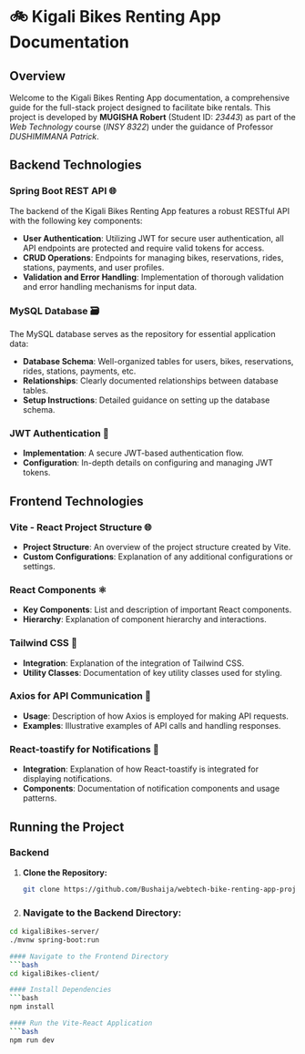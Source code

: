 # 🚲 Kigali Bikes Renting App Documentation

## Overview

Welcome to the Kigali Bikes Renting App documentation, a comprehensive guide for the full-stack project designed to facilitate bike rentals. This project is developed by **MUGISHA Robert** (Student ID: *23443*) as part of the *Web Technology* course (*INSY 8322*) under the guidance of Professor *DUSHIMIMANA Patrick*.

## Backend Technologies

### Spring Boot REST API 🌐

The backend of the Kigali Bikes Renting App features a robust RESTful API with the following key components:

- **User Authentication**: Utilizing JWT for secure user authentication, all API endpoints are protected and require valid tokens for access.
- **CRUD Operations**: Endpoints for managing bikes, reservations, rides, stations, payments, and user profiles.
- **Validation and Error Handling**: Implementation of thorough validation and error handling mechanisms for input data.

### MySQL Database 🗃️

The MySQL database serves as the repository for essential application data:

- **Database Schema**: Well-organized tables for users, bikes, reservations, rides, stations, payments, etc.
- **Relationships**: Clearly documented relationships between database tables.
- **Setup Instructions**: Detailed guidance on setting up the database schema.

### JWT Authentication 🔐

- **Implementation**: A secure JWT-based authentication flow.
- **Configuration**: In-depth details on configuring and managing JWT tokens.

## Frontend Technologies

### Vite - React Project Structure 🌐

- **Project Structure**: An overview of the project structure created by Vite.
- **Custom Configurations**: Explanation of any additional configurations or settings.

### React Components ⚛️

- **Key Components**: List and description of important React components.
- **Hierarchy**: Explanation of component hierarchy and interactions.

### Tailwind CSS 🎨

- **Integration**: Explanation of the integration of Tailwind CSS.
- **Utility Classes**: Documentation of key utility classes used for styling.

### Axios for API Communication 📡

- **Usage**: Description of how Axios is employed for making API requests.
- **Examples**: Illustrative examples of API calls and handling responses.

### React-toastify for Notifications 📢

- **Integration**: Explanation of how React-toastify is integrated for displaying notifications.
- **Components**: Documentation of notification components and usage patterns.

## Running the Project

### Backend

1. **Clone the Repository:**
   ```bash
   git clone https://github.com/Bushaija/webtech-bike-renting-app-project.git)https://github.com/Bushaija/webtech-bike-renting-app-project.git

2. ### Navigate to the Backend Directory:
```bash
cd kigaliBikes-server/
./mvnw spring-boot:run

#### Navigate to the Frontend Directory
```bash
cd kigaliBikes-client/

#### Install Dependencies
```bash
npm install

#### Run the Vite-React Application
```bash
npm run dev

